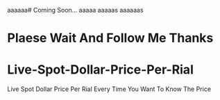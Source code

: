 aaaaaa# Coming Soon...
aaaaa
aaaaas
aaaaaas

# Plaese Wait And Follow Me Thanks

# Live-Spot-Dollar-Price-Per-Rial
Live Spot  Dollar Price Per Rial Every Time You Want To Know The Price

